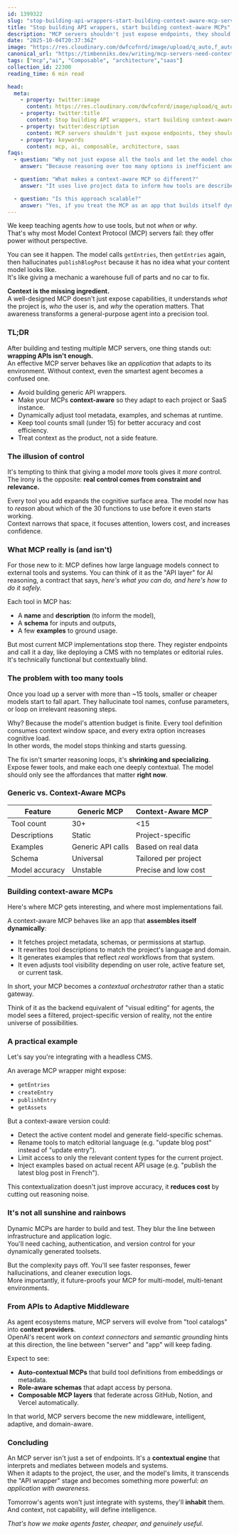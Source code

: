 ```yaml
---
id: 1399322
slug: "stop-building-api-wrappers-start-building-context-aware-mcp-servers"
title: "Stop building API wrappers, start building context-aware MCPs"
description: "MCP servers shouldn't just expose endpoints, they should adapt to their environment, using project context to guide AI reasoning and execution."
date: "2025-10-04T20:37:36Z"
image: "https://res.cloudinary.com/dwfcofnrd/image/upload/q_auto,f_auto/website/mcp-3.png"
canonical_url: "https://timbenniks.dev/writing/mcp-servers-need-context"
tags: ["mcp","ai", "Composable", "architecture","saas"]
collection_id: 22300
reading_time: 6 min read

head:
  meta:
    - property: twitter:image
      content: https://res.cloudinary.com/dwfcofnrd/image/upload/q_auto,f_auto/website/mcp-3.png
    - property: twitter:title
      content: Stop building API wrappers, start building context-aware MCPs
    - property: twitter:description
      content: MCP servers shouldn't just expose endpoints, they should adapt to their environment, using project context to guide AI reasoning and execution.
    - property: keywords
      content: mcp, ai, composable, architecture, saas
faqs:
  - question: "Why not just expose all the tools and let the model choose?"
    answer: "Because reasoning over too many options is inefficient and expensive. Smaller models, especially, lose coherence fast."

  - question: "What makes a context-aware MCP so different?"
    answer: "It uses live project data to inform how tools are described and how examples are generated. The model sees only what's relevant, so precision skyrockets."

  - question: "Is this approach scalable?"
    answer: "Yes, if you treat the MCP as an app that builds itself dynamically. It's more work upfront but scales cleanly across tenants, models, and projects."
---
```


We keep teaching agents *how* to use tools, but not *when* or *why*.  
That's why most Model Context Protocol (MCP) servers fail: they offer power without perspective.

You can see it happen. The model calls `getEntries`, then `getEntries` again, then hallucinates `publishBlogPost` because it has no idea what your content model looks like.  
It's like giving a mechanic a warehouse full of parts and no car to fix.

**Context is the missing ingredient.**  
A well-designed MCP doesn't just expose capabilities, it understands *what* the project is, *who* the user is, and *why* the operation matters. That awareness transforms a general-purpose agent into a precision tool.


### TL;DR
After building and testing multiple MCP servers, one thing stands out: **wrapping APIs isn't enough.**  
An effective MCP server behaves like an *application* that adapts to its environment. Without context, even the smartest agent becomes a confused one.

- Avoid building generic API wrappers.  
- Make your MCPs **context-aware** so they adapt to each project or SaaS instance.  
- Dynamically adjust tool metadata, examples, and schemas at runtime.  
- Keep tool counts small (under 15) for better accuracy and cost efficiency.  
- Treat context as the product, not a side feature.

### The illusion of control

It's tempting to think that giving a model *more* tools gives it *more* control.  
The irony is the opposite: **real control comes from constraint and relevance.**

Every tool you add expands the cognitive surface area. The model now has to *reason* about which of the 30 functions to use before it even starts working.  
Context narrows that space, it focuses attention, lowers cost, and increases confidence.


### What MCP really is (and isn't)

For those new to it: MCP defines how large language models connect to external tools and systems. You can think of it as the "API layer" for AI reasoning, a contract that says, *here's what you can do, and here's how to do it safely.*

Each tool in MCP has:
- A **name** and **description** (to inform the model),
- A **schema** for inputs and outputs,
- A few **examples** to ground usage.

But most current MCP implementations stop there. They register endpoints and call it a day, like deploying a CMS with no templates or editorial rules.  
It's technically functional but contextually blind.


### The problem with too many tools

Once you load up a server with more than ~15 tools, smaller or cheaper models start to fall apart. They hallucinate tool names, confuse parameters, or loop on irrelevant reasoning steps.  

Why? Because the model's attention budget is finite. Every tool definition consumes context window space, and every extra option increases cognitive load.  
In other words, the model stops thinking and starts guessing.

The fix isn't smarter reasoning loops, it's **shrinking and specializing**.  
Expose fewer tools, and make each one deeply contextual. The model should only see the affordances that matter **right now**.


### Generic vs. Context-Aware MCPs

| Feature | Generic MCP | Context-Aware MCP |
|----------|--------------|-------------------|
| Tool count | 30+ | <15 |
| Descriptions | Static | Project-specific |
| Examples | Generic API calls | Based on real data |
| Schema | Universal | Tailored per project |
| Model accuracy | Unstable | Precise and low cost |


### Building context-aware MCPs

Here's where MCP gets interesting, and where most implementations fail.

A context-aware MCP behaves like an app that **assembles itself dynamically**:
- It fetches project metadata, schemas, or permissions at startup.  
- It rewrites tool descriptions to match the project's language and domain.  
- It generates examples that reflect *real* workflows from that system.  
- It even adjusts tool visibility depending on user role, active feature set, or current task.

In short, your MCP becomes a *contextual orchestrator* rather than a static gateway.  

Think of it as the backend equivalent of "visual editing" for agents, the model sees a filtered, project-specific version of reality, not the entire universe of possibilities.


### A practical example

Let's say you're integrating with a headless CMS.

An average MCP wrapper might expose:
- `getEntries`
- `createEntry`
- `publishEntry`
- `getAssets`

But a context-aware version could:
- Detect the active content model and generate field-specific schemas.  
- Rename tools to match editorial language (e.g. "update blog post" instead of "update entry").  
- Limit access to only the relevant content types for the current project.  
- Inject examples based on actual recent API usage (e.g. "publish the latest blog post in French").

This contextualization doesn't just improve accuracy, it **reduces cost** by cutting out reasoning noise.


### It's not all sunshine and rainbows

Dynamic MCPs are harder to build and test. They blur the line between infrastructure and application logic.  
You'll need caching, authentication, and version control for your dynamically generated toolsets.  

But the complexity pays off. You'll see faster responses, fewer hallucinations, and cleaner execution logs.  
More importantly, it future-proofs your MCP for multi-model, multi-tenant environments.


### From APIs to Adaptive Middleware

As agent ecosystems mature, MCP servers will evolve from "tool catalogs" into **context providers**.  
OpenAI's recent work on *context connectors* and *semantic grounding* hints at this direction, the line between "server" and "app" will keep fading.

Expect to see:
- **Auto-contextual MCPs** that build tool definitions from embeddings or metadata.  
- **Role-aware schemas** that adapt access by persona.  
- **Composable MCP layers** that federate across GitHub, Notion, and Vercel automatically.  

In that world, MCP servers become the new middleware, intelligent, adaptive, and domain-aware.


### Concluding

An MCP server isn't just a set of endpoints. It's a **contextual engine** that interprets and mediates between models and systems.  
When it adapts to the project, the user, and the model's limits, it transcends the "API wrapper" stage and becomes something more powerful: *an application with awareness.*

Tomorrow's agents won't just integrate with systems, they'll **inhabit** them.  
And context, not capability, will define intelligence.

*That's how we make agents faster, cheaper, and genuinely useful.*
